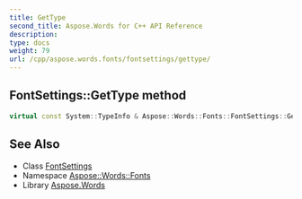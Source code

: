 ```yaml
---
title: GetType
second_title: Aspose.Words for C++ API Reference
description: 
type: docs
weight: 79
url: /cpp/aspose.words.fonts/fontsettings/gettype/
---
```

## FontSettings::GetType method




```cpp
virtual const System::TypeInfo & Aspose::Words::Fonts::FontSettings::GetType() const override
```

## See Also

* Class [FontSettings](../)
* Namespace [Aspose::Words::Fonts](../../)
* Library [Aspose.Words](../../../)
